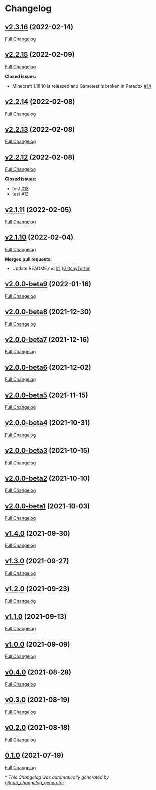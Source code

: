 # Changelog

## [v2.3.16](https://github.com/Visual1mpact/Paradox_AntiCheat/tree/v2.3.16) (2022-02-14)

[Full Changelog](https://github.com/Visual1mpact/Paradox_AntiCheat/compare/v2.2.15...v2.3.16)

## [v2.2.15](https://github.com/Visual1mpact/Paradox_AntiCheat/tree/v2.2.15) (2022-02-09)

[Full Changelog](https://github.com/Visual1mpact/Paradox_AntiCheat/compare/v2.2.14...v2.2.15)

**Closed issues:**

- Minecraft 1.18.10 is released and Gametest is broken in Paradox [\#14](https://github.com/Visual1mpact/Paradox_AntiCheat/issues/14)

## [v2.2.14](https://github.com/Visual1mpact/Paradox_AntiCheat/tree/v2.2.14) (2022-02-08)

[Full Changelog](https://github.com/Visual1mpact/Paradox_AntiCheat/compare/v2.2.13...v2.2.14)

## [v2.2.13](https://github.com/Visual1mpact/Paradox_AntiCheat/tree/v2.2.13) (2022-02-08)

[Full Changelog](https://github.com/Visual1mpact/Paradox_AntiCheat/compare/v2.2.12...v2.2.13)

## [v2.2.12](https://github.com/Visual1mpact/Paradox_AntiCheat/tree/v2.2.12) (2022-02-08)

[Full Changelog](https://github.com/Visual1mpact/Paradox_AntiCheat/compare/v2.1.11...v2.2.12)

**Closed issues:**

- test [\#13](https://github.com/Visual1mpact/Paradox_AntiCheat/issues/13)
- test [\#12](https://github.com/Visual1mpact/Paradox_AntiCheat/issues/12)

## [v2.1.11](https://github.com/Visual1mpact/Paradox_AntiCheat/tree/v2.1.11) (2022-02-05)

[Full Changelog](https://github.com/Visual1mpact/Paradox_AntiCheat/compare/v2.1.10...v2.1.11)

## [v2.1.10](https://github.com/Visual1mpact/Paradox_AntiCheat/tree/v2.1.10) (2022-02-04)

[Full Changelog](https://github.com/Visual1mpact/Paradox_AntiCheat/compare/v2.0.0-beta9...v2.1.10)

**Merged pull requests:**

- Update README.md [\#1](https://github.com/Visual1mpact/Paradox_AntiCheat/pull/1) ([GlitchyTurtle](https://github.com/GlitchyTurtle))

## [v2.0.0-beta9](https://github.com/Visual1mpact/Paradox_AntiCheat/tree/v2.0.0-beta9) (2022-01-16)

[Full Changelog](https://github.com/Visual1mpact/Paradox_AntiCheat/compare/v2.0.0-beta8...v2.0.0-beta9)

## [v2.0.0-beta8](https://github.com/Visual1mpact/Paradox_AntiCheat/tree/v2.0.0-beta8) (2021-12-30)

[Full Changelog](https://github.com/Visual1mpact/Paradox_AntiCheat/compare/v2.0.0-beta7...v2.0.0-beta8)

## [v2.0.0-beta7](https://github.com/Visual1mpact/Paradox_AntiCheat/tree/v2.0.0-beta7) (2021-12-16)

[Full Changelog](https://github.com/Visual1mpact/Paradox_AntiCheat/compare/v2.0.0-beta6...v2.0.0-beta7)

## [v2.0.0-beta6](https://github.com/Visual1mpact/Paradox_AntiCheat/tree/v2.0.0-beta6) (2021-12-02)

[Full Changelog](https://github.com/Visual1mpact/Paradox_AntiCheat/compare/v2.0.0-beta5...v2.0.0-beta6)

## [v2.0.0-beta5](https://github.com/Visual1mpact/Paradox_AntiCheat/tree/v2.0.0-beta5) (2021-11-15)

[Full Changelog](https://github.com/Visual1mpact/Paradox_AntiCheat/compare/v2.0.0-beta4...v2.0.0-beta5)

## [v2.0.0-beta4](https://github.com/Visual1mpact/Paradox_AntiCheat/tree/v2.0.0-beta4) (2021-10-31)

[Full Changelog](https://github.com/Visual1mpact/Paradox_AntiCheat/compare/v2.0.0-beta3...v2.0.0-beta4)

## [v2.0.0-beta3](https://github.com/Visual1mpact/Paradox_AntiCheat/tree/v2.0.0-beta3) (2021-10-15)

[Full Changelog](https://github.com/Visual1mpact/Paradox_AntiCheat/compare/v2.0.0-beta2...v2.0.0-beta3)

## [v2.0.0-beta2](https://github.com/Visual1mpact/Paradox_AntiCheat/tree/v2.0.0-beta2) (2021-10-10)

[Full Changelog](https://github.com/Visual1mpact/Paradox_AntiCheat/compare/v2.0.0-beta1...v2.0.0-beta2)

## [v2.0.0-beta1](https://github.com/Visual1mpact/Paradox_AntiCheat/tree/v2.0.0-beta1) (2021-10-03)

[Full Changelog](https://github.com/Visual1mpact/Paradox_AntiCheat/compare/v1.4.0...v2.0.0-beta1)

## [v1.4.0](https://github.com/Visual1mpact/Paradox_AntiCheat/tree/v1.4.0) (2021-09-30)

[Full Changelog](https://github.com/Visual1mpact/Paradox_AntiCheat/compare/v1.3.0...v1.4.0)

## [v1.3.0](https://github.com/Visual1mpact/Paradox_AntiCheat/tree/v1.3.0) (2021-09-27)

[Full Changelog](https://github.com/Visual1mpact/Paradox_AntiCheat/compare/v1.2.0...v1.3.0)

## [v1.2.0](https://github.com/Visual1mpact/Paradox_AntiCheat/tree/v1.2.0) (2021-09-23)

[Full Changelog](https://github.com/Visual1mpact/Paradox_AntiCheat/compare/v1.1.0...v1.2.0)

## [v1.1.0](https://github.com/Visual1mpact/Paradox_AntiCheat/tree/v1.1.0) (2021-09-13)

[Full Changelog](https://github.com/Visual1mpact/Paradox_AntiCheat/compare/v1.0.0...v1.1.0)

## [v1.0.0](https://github.com/Visual1mpact/Paradox_AntiCheat/tree/v1.0.0) (2021-09-09)

[Full Changelog](https://github.com/Visual1mpact/Paradox_AntiCheat/compare/v0.4.0...v1.0.0)

## [v0.4.0](https://github.com/Visual1mpact/Paradox_AntiCheat/tree/v0.4.0) (2021-08-28)

[Full Changelog](https://github.com/Visual1mpact/Paradox_AntiCheat/compare/v0.3.0...v0.4.0)

## [v0.3.0](https://github.com/Visual1mpact/Paradox_AntiCheat/tree/v0.3.0) (2021-08-19)

[Full Changelog](https://github.com/Visual1mpact/Paradox_AntiCheat/compare/v0.2.0...v0.3.0)

## [v0.2.0](https://github.com/Visual1mpact/Paradox_AntiCheat/tree/v0.2.0) (2021-08-18)

[Full Changelog](https://github.com/Visual1mpact/Paradox_AntiCheat/compare/0.1.0...v0.2.0)

## [0.1.0](https://github.com/Visual1mpact/Paradox_AntiCheat/tree/0.1.0) (2021-07-19)

[Full Changelog](https://github.com/Visual1mpact/Paradox_AntiCheat/compare/b174b2960af08a4dbfab838f818df6e75e631811...0.1.0)



\* *This Changelog was automatically generated by [github_changelog_generator](https://github.com/github-changelog-generator/github-changelog-generator)*
